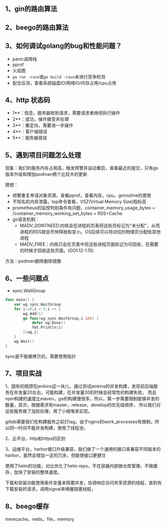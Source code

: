 ## 1、gin的路由算法

## 2、beego的路由算法

## 3、如何调试golang的bug和性能问题？
- panic调用栈
- pprof
- 火焰图
- `go run -race`或`go build -race`来进行竞争检测
- 配合压测，查看系统磁盘IO/网络IO/内存占用/cpu占用

## 4、http 状态码
- 1**：信息，服务器收到请求，需要请求者继续执行操作
- 2**：成功，操作接受并处理
- 3**：重定向，需要进一步操作
- 4**：客户端错误
- 5**：服务器错误

## 5、遇到项目问题怎么处理

现象：我们的服务内存占用高，触发预警并自动重启，查看最近的提交，只有go版本升级和增加podman两个比较大的更新

猜想：
- 频繁重复申请对象资源，查看pprof，查看内存，cpu，goroutine的使用
- 不知名的内存泄露，top命令查看，VSZ(Virtual Memory Size)指标高
- prometheus的监控判别条件有问题，container_memory_usage_bytes = /container_memory_working_set_bytes = RSS+Cache
- go语言机制：
  * MADV_DONTNEED:内核会在进程的页表将这些页标记为"未分配"，从而进程的RSS就会尽快释放和变小。OS后续可以将对应的物理页分配给其他进程
  * MADV_FREE：内核只会在页表中将这些进程页面标记为可回收，在需要的时候才回收这些页面。(GO1.12-1.15)

方法：podman删除删除镜像

## 6、一些问题点

- sync.WaitGroup

```go
func main() {
	var wg sync.WaitGroup
	for i:=0;i < 5;i ++ {
		wg.Add(1)
		go func(wg sync.WaitGroup,i int) {
			defer wg.Done()
			fmt.Println(i) 
		}(wg,i)
	}
	wg.Wait()
}
```
sync是不能被拷贝的，需要使用指针

## 7、项目实战

1、固有的瓶颈在jenkins这一块儿，通过测试jenkins的并发构建，发现前后端服务在并发量20左右，可能构建，在并发量30的时候会经常性的构建失败，
而且npm构建的速度比maven，go的构建慢很多，所以，第一步需要限制能够并发的数量，其次，根据需求有master，release，develop的优先级顺序，
所以我们对这些服务做了加权处理，用了小根堆来实现。

gitlab需要我们在构建服务之前打tag，由于nginx的work_processes有限制，所以同一时间不能并发构建，使用了线程池，

2、云平台，http和https的区别

3、运维平台，harbor接口升级兼容，我们做了一个通用的接口来兼容不同版本的harbor，虽然会增加一定的冗余，但能使接口更健壮

使用了helm的功能，对比优化了helm repo，不在容器内部做仓库管理，不做缓存，加快了安装的整体速度。

下载和安装功能使用条件变量来阻塞并发，协调响应访问共享资源的线程，直到有下载安装的请求，调用signal来唤醒阻塞线程，

## 8、beego缓存

memcache，redis，file，memory